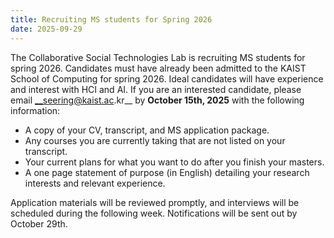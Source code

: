 ```yaml
---
title: Recruiting MS students for Spring 2026
date: 2025-09-29
---
```


The Collaborative Social Technologies Lab is recruiting MS students for spring 2026. Candidates must have already been admitted to the KAIST School of Computing for spring 2026. Ideal candidates will have experience and interest with HCI and AI. If you are an interested candidate, please email __seering@kaist.ac.kr__ by **October 15th, 2025** with the following information:

- A copy of your CV, transcript, and MS application package.
- Any courses you are currently taking that are not listed on your transcript.
- Your current plans for what you want to do after you finish your masters.
- A one page statement of purpose (in English) detailing your research interests and relevant experience.

Application materials will be reviewed promptly, and interviews will be scheduled during the following week. Notifications will be sent out by October 29th.



